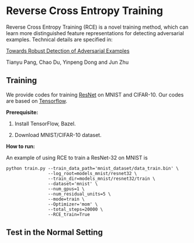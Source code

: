 # Reverse Cross Entropy Training
Reverse Cross Entropy Training (RCE) is a novel training method, which can learn more distinguished feature representations for detecting adversarial examples.
Technical details are specified in:

[Towards Robust Detection of Adversarial Examples](http://arxiv.org/abs/1706.00633)

Tianyu Pang, Chao Du, Yinpeng Dong and Jun Zhu

## Training
We provide codes for training [ResNet](https://github.com/tensorflow/models/tree/master/research/resnet) on MNIST and CIFAR-10. Our codes are based on [Tensorflow](https://github.com/tensorflow). 

<b>Prerequisite:</b>
1. Install TensorFlow, Bazel.

2. Download MNIST/CIFAR-10 dataset.

<b>How to run:</b>

An example of using RCE to train a ResNet-32 on MNIST is

```shell
python train.py --train_data_path='mnist_dataset/data_train.bin' \
                --log_root=models_mnist/resnet32 \
                --train_dir=models_mnist/resnet32/train \
                --dataset='mnist' \
                --num_gpus=1 \
                --num_residual_units=5 \
                --mode=train \
                --Optimizer='mom' \
                --total_steps=20000 \
                --RCE_train=True
```

## Test in the Normal Setting
